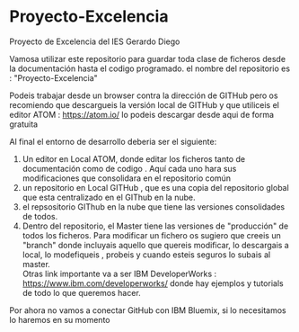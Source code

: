 # Proyecto-Excelencia
Proyecto de Excelencia del IES Gerardo Diego

Vamosa utilizar este repositorio para guardar toda clase de ficheros desde la documentación hasta el codigo programado. el nombre del repositorio es : "Proyecto-Excelencia"

Podeis trabajar desde un browser contra la dirección de GITHub pero os recomiendo que descargueis la versión local de GITHub y que utiliceis el editor ATOM : https://atom.io/ lo podeis descargar desde aqui de forma gratuita

Al final el entorno de desarrollo deberia ser el siguiente:
 1. Un editor en Local ATOM, donde editar los ficheros tanto de documentación como de codigo . Aquí cada uno hara sus modificaciones que consolidara en el repositorio común  
 2. un repositorio en Local GITHub , que es una copia del repositorio global que esta centralizado en el GIThub en la nube.
 3. el repsositorio GIThub en la nube que tiene las versiones consolidades de todos.
 4. Dentro del repositorio, el Master tiene las versiones de "producción" de todos los ficheros.  Para modificar un fichero os sugiero que creeis un "branch" donde incluyais aquello que quereis modificar, lo descargais a local, lo modefiqueis , probeis y cuando esteis seguros lo subais al master.  
Otras link importante va a ser IBM DeveloperWorks : https://www.ibm.com/developerworks/ donde hay ejemplos y tutorials de todo lo que queremos hacer.

Por ahora no vamos a conectar GitHub con IBM Bluemix, si lo necesitamos lo haremos en su momento 

